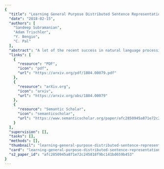 ```yaml
---
{
  "title": "Learning General Purpose Distributed Sentence Representations via Large Scale Multi-task Learning",
  "date": "2018-02-15",
  "authors": [
    "Sandeep Subramanian",
    "Adam Trischler",
    "Y. Bengio",
    "C. Pal"
  ],
  "abstract": "A lot of the recent success in natural language processing (NLP) has been driven by distributed vector representations of words trained on large amounts of text in an unsupervised manner. These representations are typically used as general purpose features for words across a range of NLP problems. However, extending this success to learning representations of sequences of words, such as sentences, remains an open problem. Recent work has explored unsupervised as well as supervised learning techniques with different training objectives to learn general purpose fixed-length sentence representations. In this work, we present a simple, effective multi-task learning framework for sentence representations that combines the inductive biases of diverse training objectives in a single model. We train this model on several data sources with multiple training objectives on over 100 million sentences. Extensive experiments demonstrate that sharing a single recurrent sentence encoder across weakly related tasks leads to consistent improvements over previous methods. We present substantial improvements in the context of transfer learning and low-resource settings using our learned general-purpose representations.",
  "links": [
    {
      "resource": "PDF",
      "icon": "pdf",
      "url": "https://arxiv.org/pdf/1804.00079.pdf"
    },
    {
      "resource": "arXiv.org",
      "icon": "arxiv",
      "url": "https://arxiv.org/abs/1804.00079"
    },
    {
      "resource": "Semantic Scholar",
      "icon": "semanticscholar",
      "url": "https://www.semanticscholar.org/paper/afc2850945a871e72c245818f9bc141bd659b453"
    }
  ],
  "supervision": [],
  "tasks": [],
  "methods": [],
  "thumbnail": "learning-general-purpose-distributed-sentence-representations-via-large-scale-multi-task-learning-thumb.jpg",
  "card": "learning-general-purpose-distributed-sentence-representations-via-large-scale-multi-task-learning-card.jpg",
  "s2_paper_id": "afc2850945a871e72c245818f9bc141bd659b453"
}
---
```


